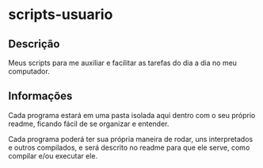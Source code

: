# scripts-usuario

## Descrição
Meus scripts para me auxiliar e facilitar as tarefas do dia a dia no meu computador.

## Informações
Cada programa estará em uma pasta isolada aqui dentro com o seu próprio readme, ficando fácil de se organizar e entender.

Cada programa poderá ter sua própria maneira de rodar, uns interpretados e outros compilados, e será descrito no readme para que ele serve, como compilar e/ou executar ele.